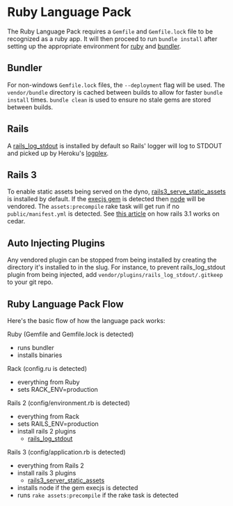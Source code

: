 # Ruby Language Pack

The Ruby Language Pack requires a `Gemfile` and `Gemfile.lock` file to be recognized as a ruby app. It will then proceed to run `bundle install` after setting up the appropriate environment for [ruby](http://ruby-lang.org) and [bundler](http://gembundler.com).

## Bundler

For non-windows `Gemfile.lock` files, the `--deployment` flag will be used. The `vendor/bundle` directory is cached between builds to allow for faster `bundle install` times. `bundle clean` is used to ensure no stale gems are stored between builds.

## Rails

A [rails_log_stdout](http://github.com/ddollar/rails_log_stdout) is installed by default so Rails' logger will log to STDOUT and picked up by Heroku's [logplex](http://github.com/heroku/logplex).

## Rails 3

To enable static assets being served on the dyno, [rails3_serve_static_assets](http://github.com/pedro/rails3_serve_static_assets) is installed by default. If the [execjs gem](http://github.com/sstephenson/execjs) is detected then [node](http://github.com/joyent/node) will be vendored. The `assets:precompile` rake task will get run if no `public/manifest.yml` is detected.  See [this article](http://devcenter.heroku.com/articles/rails31_heroku_cedar) on how rails 3.1 works on cedar.

## Auto Injecting Plugins

Any vendored plugin can be stopped from being installed by creating the directory it's installed to in the slug. For instance, to prevent rails_log_stdout plugin from being injected, add `vendor/plugins/rails_log_stdout/.gitkeep` to your git repo.

## Ruby Language Pack Flow

Here's the basic flow of how the language pack works:

Ruby (Gemfile and Gemfile.lock is detected)

* runs bundler
* installs binaries

Rack (config.ru is detected)

* everything from Ruby
* sets RACK_ENV=production

Rails 2 (config/environment.rb is detected)

* everything from Rack
* sets RAILS_ENV=production
* install rails 2 plugins
  * [rails_log_stdout](http://github.com/ddollar/rails_log_stdout)

Rails 3 (config/application.rb is detected)

* everything from Rails 2
* install rails 3 plugins
  * [rails3_server_static_assets](https://github.com/pedro/rails3_serve_static_assets)
* installs node if the gem execjs is detected
* runs `rake assets:precompile` if the rake task is detected
